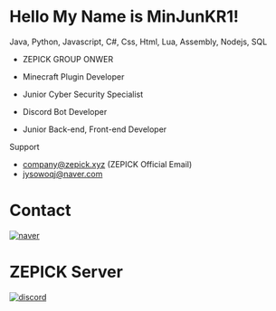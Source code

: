 # Hello My Name is MinJunKR1!

  Java, Python, Javascript, C#, Css, Html, Lua, Assembly, Nodejs, SQL

  -  ZEPICK GROUP ONWER

  -  Minecraft Plugin Developer
  -  Junior Cyber Security Specialist
  -  Discord Bot Developer
  -  Junior Back-end, Front-end Developer

Support
  - company@zepick.xyz (ZEPICK Official Email)
  - jysowoqj@naver.com
  

# Contact
[![naver](https://img.shields.io/badge/naver-03C75A.svg?&style=for-the-badge&logo=naver&logoColor=white&link=mailto:jysowoqj@naver.com)](mailto:jysowoqj@naver.com)
# ZEPICK Server
[![discord](https://img.shields.io/badge/discord-5865F2.svg?&style=for-the-badge&logo=discord&logoColor=white&link=https://discord.com/invite/cwdWsDbere)](https://discord.com/invite/cwdWsDbere)
